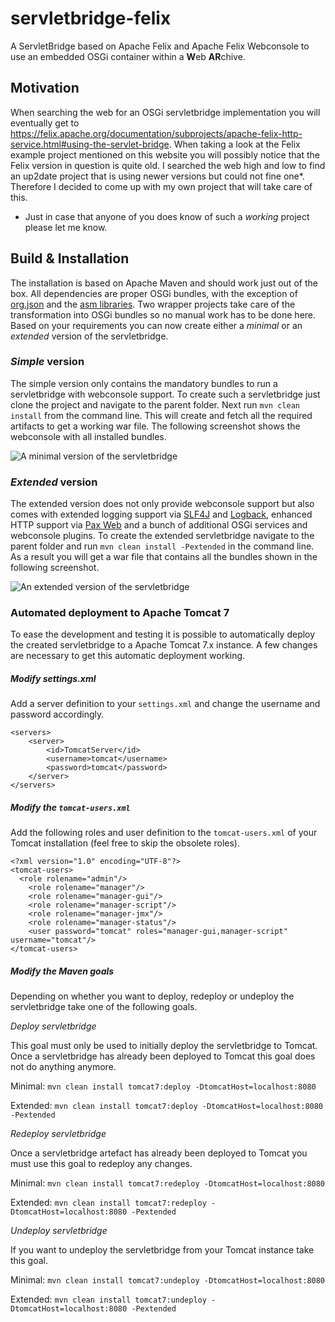 # servletbridge-felix

A ServletBridge based on Apache Felix and Apache Felix Webconsole to use an embedded OSGi container 
within a **W**eb **AR**chive.


## Motivation

When searching the web for an OSGi servletbridge implementation you will eventually get to 
https://felix.apache.org/documentation/subprojects/apache-felix-http-service.html#using-the-servlet-bridge. 
When taking a look at the Felix example project mentioned on this website you will possibly notice that the Felix 
version in question is quite old. I searched the web high and low to find an up2date project that is using
newer versions but could not fine one*. Therefore I decided to come up with my own project that will take 
care of this.

* Just in case that anyone of you does know of such a *working* project please let me know.


## Build & Installation

The installation is based on Apache Maven and should work just out of the box.  All dependencies are proper OSGi
bundles, with the exception of [org.json](http://mvnrepository.com/artifact/org.json/json/20090211) and the
[asm libraries](http://mvnrepository.com/artifact/asm). Two wrapper projects take care of the transformation
into OSGi bundles so no manual work has to be done here. Based on your requirements you can now create either a
*minimal* or an *extended* version of the servletbridge.

### *Simple* version

The simple version only contains the mandatory bundles to run a servletbridge with webconsole support. To create
such a servletbridge just clone the project  and navigate to the parent folder. Next run `mvn clean install` from the 
command line. This will create and fetch all the required artifacts to get a working war file. The following
screenshot shows the webconsole with all installed bundles.

![A minimal version of the servletbridge](https://raw.github.com/frieder/servletbridge-felix/master/doc/webconsole_minimal.png "A minimal version of the servletbridge")

### *Extended* version

The extended version does not only provide webconsole support but also comes with extended logging support via
[SLF4J](http://www.slf4j.org/) and [Logback](http://logback.qos.ch/), enhanced HTTP support via 
[Pax Web](https://ops4j1.jira.com/wiki/display/paxweb/Pax+Web) and a bunch of additional OSGi services and 
webconsole plugins. To create the extended servletbridge navigate to the parent folder and run 
`mvn clean install -Pextended` in the command line. As a result you will get a war file that contains all the bundles
shown in the following screenshot.

![An extended version of the servletbridge](https://raw.github.com/frieder/servletbridge-felix/master/doc/webconsole_extended.png "An extended version of the servletbridge")

### Automated deployment to Apache Tomcat 7

To ease the development and testing it is possible to automatically deploy the created servletbridge to a Apache
Tomcat 7.x instance. A few changes are necessary to get this automatic deployment working.

##### Modify settings.xml

Add a server definition to your `settings.xml` and change the username and password accordingly.

````
<servers>
    <server>
        <id>TomcatServer</id>
        <username>tomcat</username>
        <password>tomcat</password>
    </server>
</servers>
````

##### Modify the `tomcat-users.xml`

Add the following roles and user definition to the `tomcat-users.xml` of your Tomcat installation (feel free to skip
the obsolete roles).

````
<?xml version="1.0" encoding="UTF-8"?>
<tomcat-users>
  <role rolename="admin"/>
	<role rolename="manager"/>
	<role rolename="manager-gui"/>
	<role rolename="manager-script"/>
	<role rolename="manager-jmx"/>
	<role rolename="manager-status"/>
	<user password="tomcat" roles="manager-gui,manager-script" username="tomcat"/>
</tomcat-users>
````

##### Modify the Maven goals

Depending on whether you want to deploy, redeploy or undeploy the servletbridge take one of the following goals.

*Deploy servletbridge*

This goal must only be used to initially deploy the servletbridge to Tomcat. Once a servletbridge has already
been deployed to Tomcat this goal does not do anything anymore.

Minimal: `mvn clean install tomcat7:deploy -DtomcatHost=localhost:8080` 

Extended: `mvn clean install tomcat7:deploy -DtomcatHost=localhost:8080 -Pextended`

*Redeploy servletbridge*

Once a servletbridge artefact has already been deployed to Tomcat you must use this goal to redeploy any changes.

Minimal: `mvn clean install tomcat7:redeploy -DtomcatHost=localhost:8080` 

Extended: `mvn clean install tomcat7:redeploy -DtomcatHost=localhost:8080 -Pextended`

*Undeploy servletbridge*

If you want to undeploy the servletbridge from your Tomcat instance take this goal.

Minimal: `mvn clean install tomcat7:undeploy -DtomcatHost=localhost:8080` 

Extended: `mvn clean install tomcat7:undeploy -DtomcatHost=localhost:8080 -Pextended`

